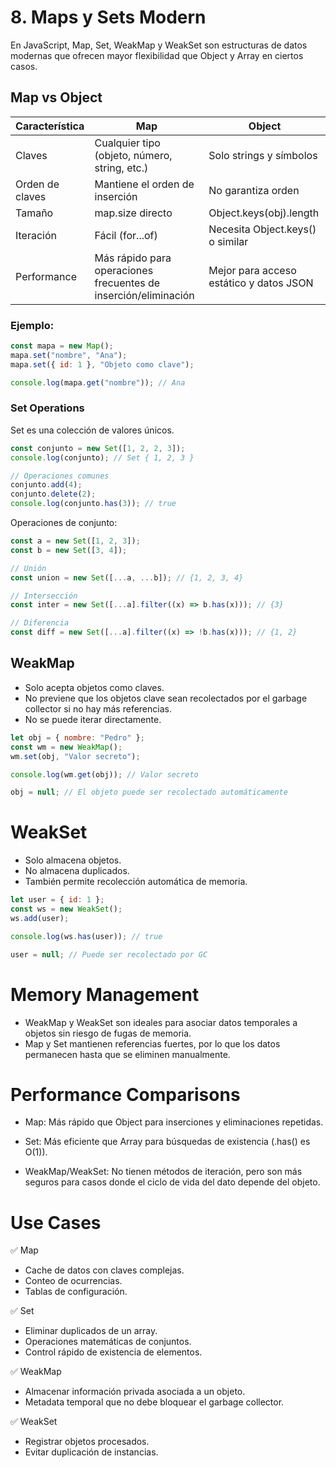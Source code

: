 # 8. Maps y Sets Modern

En JavaScript, Map, Set, WeakMap y WeakSet son estructuras de datos modernas que ofrecen mayor flexibilidad que Object y Array en ciertos casos.

## Map vs Object

| Característica  | Map                                                             | Object                                  |
| --------------- | --------------------------------------------------------------- | --------------------------------------- |
| Claves          | Cualquier tipo (objeto, número, string, etc.)                   | Solo strings y símbolos                 |
| Orden de claves | Mantiene el orden de inserción                                  | No garantiza orden                      |
| Tamaño          | map.size directo                                                | Object.keys(obj).length                 |
| Iteración       | Fácil (for...of)                                                | Necesita Object.keys() o similar        |
| Performance     | Más rápido para operaciones frecuentes de inserción/eliminación | Mejor para acceso estático y datos JSON |

### Ejemplo:

```javascript
const mapa = new Map();
mapa.set("nombre", "Ana");
mapa.set({ id: 1 }, "Objeto como clave");

console.log(mapa.get("nombre")); // Ana
```

### Set Operations

Set es una colección de valores únicos.

```javascript
const conjunto = new Set([1, 2, 2, 3]);
console.log(conjunto); // Set { 1, 2, 3 }

// Operaciones comunes
conjunto.add(4);
conjunto.delete(2);
console.log(conjunto.has(3)); // true
```

Operaciones de conjunto:

```javascript
const a = new Set([1, 2, 3]);
const b = new Set([3, 4]);

// Unión
const union = new Set([...a, ...b]); // {1, 2, 3, 4}

// Intersección
const inter = new Set([...a].filter((x) => b.has(x))); // {3}

// Diferencia
const diff = new Set([...a].filter((x) => !b.has(x))); // {1, 2}
```

## WeakMap

- Solo acepta objetos como claves.
- No previene que los objetos clave sean recolectados por el garbage collector si no hay más referencias.
- No se puede iterar directamente.

```javascript
let obj = { nombre: "Pedro" };
const wm = new WeakMap();
wm.set(obj, "Valor secreto");

console.log(wm.get(obj)); // Valor secreto

obj = null; // El objeto puede ser recolectado automáticamente
```

# WeakSet

- Solo almacena objetos.
- No almacena duplicados.
- También permite recolección automática de memoria.

```javascript
let user = { id: 1 };
const ws = new WeakSet();
ws.add(user);

console.log(ws.has(user)); // true

user = null; // Puede ser recolectado por GC
```

# Memory Management

- WeakMap y WeakSet son ideales para asociar datos temporales a objetos sin riesgo de fugas de memoria.
- Map y Set mantienen referencias fuertes, por lo que los datos permanecen hasta que se eliminen manualmente.

# Performance Comparisons

- Map: Más rápido que Object para inserciones y eliminaciones repetidas.
- Set: Más eficiente que Array para búsquedas de existencia (.has() es O(1)).

- WeakMap/WeakSet: No tienen métodos de iteración, pero son más seguros para casos donde el ciclo de vida del dato depende del objeto.

# Use Cases

✅ Map

- Cache de datos con claves complejas.
- Conteo de ocurrencias.
- Tablas de configuración.

✅ Set

- Eliminar duplicados de un array.
- Operaciones matemáticas de conjuntos.
- Control rápido de existencia de elementos.

✅ WeakMap

- Almacenar información privada asociada a un objeto.
- Metadata temporal que no debe bloquear el garbage collector.

✅ WeakSet

- Registrar objetos procesados.
- Evitar duplicación de instancias.
